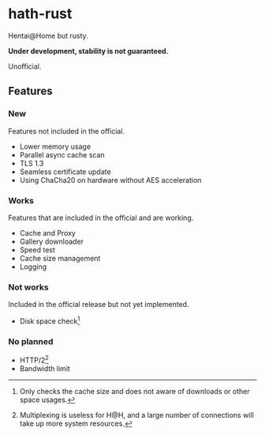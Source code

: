 # hath-rust

Hentai@Home but rusty.

**Under development, stability is not guaranteed.**

Unofficial.

## Features
### New
Features not included in the official.
* Lower memory usage
* Parallel async cache scan
* TLS 1.3
* Seamless certificate update
* Using ChaCha20 on hardware without AES acceleration

### Works
Features that are included in the official and are working.
* Cache and Proxy
* Gallery downloader
* Speed test
* Cache size management
* Logging

### Not works
Included in the official release but not yet implemented.
* Disk space check[^disk]

### No planned
* HTTP/2[^h2]
* Bandwidth limit


[^disk]: Only checks the cache size and does not aware of downloads or other space usages.
[^h2]: Multiplexing is useless for H@H, and a large number of connections will take up more system resources.